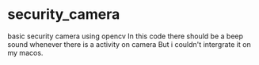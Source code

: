 # security_camera
basic security camera using opencv 
In this code there should be a beep sound whenever there is a activity on camera
But i couldn't intergrate it on my macos.
